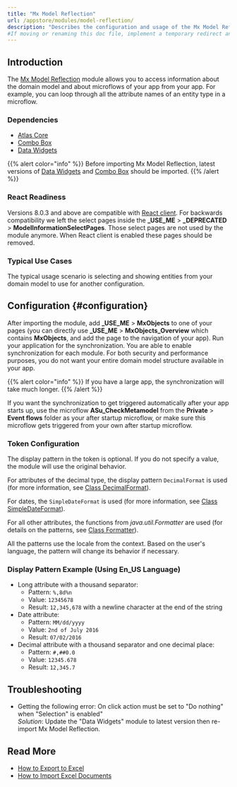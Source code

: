 ```yaml
---
title: "Mx Model Reflection"
url: /appstore/modules/model-reflection/
description: "Describes the configuration and usage of the Mx Model Reflection module, which is available in the Mendix Marketplace."
#If moving or renaming this doc file, implement a temporary redirect and let the respective team know they should update the URL in the product. See Mapping to Products for more details.
---
```


## Introduction

The [Mx Model Reflection](https://marketplace.mendix.com/link/component/69/) module allows you to access information about the domain model and about microflows of your app from your app. For example, you can loop through all the attribute names of an entity type in a microflow.

### Dependencies

* [Atlas Core](https://marketplace.mendix.com/link/component/117187)
* [Combo Box](https://marketplace.mendix.com/link/component/219304)
* [Data Widgets](https://marketplace.mendix.com/link/component/116540)

{{% alert color="info" %}}
Before importing Mx Model Reflection, latest versions of [Data Widgets](https://marketplace.mendix.com/link/component/116540) and
[Combo Box](https://marketplace.mendix.com/link/component/219304) should be imported.
{{% /alert %}}

### React Readiness

Versions 8.0.3 and above are compatible with [React client](https://docs.mendix.com/refguide/mendix-client/react/). For backwards compatibility we left the select pages inside the **\_USE_ME** > **\_DEPRECATED** > **ModelInformationSelectPages**. Those select pages are not used by the module anymore. When React client is enabled these pages should be removed.

### Typical Use Cases

The typical usage scenario is selecting and showing entities from your domain model to use for another configuration. 

## Configuration {#configuration}

After importing the module, add **\_USE_ME** > **MxObjects** to one of your pages (you can directly use **\_USE_ME** > **MxObjects_Overview** which contains **MxObjects**, and add the page to the navigation of your app). Run your application for the synchronization. You are able to enable synchronization for each module. For both security and performance purposes, you do not want your entire domain model structure available in your app.

{{% alert color="info" %}}
If you have a large app, the synchronization will take much longer.
{{% /alert %}}

If you want the synchronization to get triggered automatically after your app starts up, use the microflow **ASu_CheckMetamodel** from the **Private** > **Event flows** folder as your after startup microflow, or make sure this microflow gets triggered from your own after startup microflow.

### Token Configuration

The display pattern in the token is optional. If you do not specify a value, the module will use the original behavior. 

For attributes of the decimal type, the display pattern `DecimalFormat` is used (for more information, see [Class DecimalFormat](https://docs.oracle.com/en/java/javase/21/docs/api/java.base/java/text/DecimalFormat.html)).

For dates, the `SimpleDateFormat` is used (for more information, see [Class SimpleDateFormat](https://docs.oracle.com/en/java/javase/21/docs/api/java.base/java/text/SimpleDateFormat.html)).

For all other attributes, the functions from *java.util.Formatter* are used (for details on the patterns, see [Class Formatter](https://docs.oracle.com/en/java/javase/21/docs/api/java.base/java/util/Formatter.html)).

All the patterns use the locale from the context. Based on the user's language, the pattern will change its behavior if necessary.

### Display Pattern Example (Using En_US Language)

* Long attribute with a thousand separator:
    * Pattern:  `%,8d%n`
    * Value: `12345678`
    * Result: `12,345,678` with a newline character at the end of the string
* Date attribute:
    * Pattern: `MM/dd/yyyy`
    * Value: `2nd of July 2016`
    * Result: `07/02/2016`
* Decimal attribute with a thousand separator and one decimal place:
    * Pattern: `#,##0.0`
    * Value: `12345.678`
    * Result: `12,345.7`

## Troubleshooting

* Getting the following error: On click action must be set to "Do nothing" when "Selection" is enabled"  
*Solution*: Update the "Data Widgets" module to latest version then re-import Mx Model Reflection.

## Read More

* [How to Export to Excel](/howto/integration/using-the-excel-exporter/)
* [How to Import Excel Documents](/howto/integration/importing-excel-documents/)
